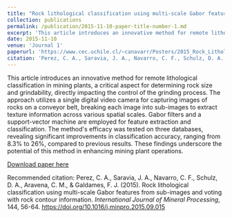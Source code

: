 ```yaml
---
title: "Rock lithological classification using multi-scale Gabor features from sub-images, and voting with rock contour information"
collection: publications
permalink: /publication/2015-11-10-paper-title-number-1.md
excerpt: 'This article introduces an innovative method for remote lithological classification in mining plants, a critical aspect for determining rock size and grindability, directly impacting the control of the grinding process. The approach utilizes a single digital video camera for capturing images of rocks on a conveyor belt, breaking each image into sub-images to extract texture information across various spatial scales. Gabor filters and a support-vector machine are employed for feature extraction and classification. The method's efficacy was tested on three databases, revealing significant improvements in classification accuracy, ranging from 8.3% to 26%, compared to previous results. These findings underscore the potential of this method in enhancing mining plant operations.'
date: 2015-11-10
venue: 'Journal 1'
paperurl: 'https://www.cec.uchile.cl/~canavarr/Posters/2015_Rock_Lithological.pdf'
citation: 'Perez, C. A., Saravia, J. A., Navarro, C. F., Schulz, D. A., Aravena, C. M., & Galdames, F. J. (2015). Rock lithological classification using multi-scale Gabor features from sub-images and voting with rock contour information. <i>International Journal of Mineral Processing</i>, 144, 56-64. https://doi.org/10.1016/j.minpro.2015.09.015'
---
```

This article introduces an innovative method for remote lithological classification in mining plants, a critical aspect for determining rock size and grindability, directly impacting the control of the grinding process. The approach utilizes a single digital video camera for capturing images of rocks on a conveyor belt, breaking each image into sub-images to extract texture information across various spatial scales. Gabor filters and a support-vector machine are employed for feature extraction and classification. The method's efficacy was tested on three databases, revealing significant improvements in classification accuracy, ranging from 8.3% to 26%, compared to previous results. These findings underscore the potential of this method in enhancing mining plant operations.

[Download paper here](https://www.cec.uchile.cl/~canavarr/Posters/2015_Rock_Lithological.pdf)

Recommended citation: Perez, C. A., Saravia, J. A., Navarro, C. F., Schulz, D. A., Aravena, C. M., & Galdames, F. J. (2015). Rock lithological classification using multi-scale Gabor features from sub-images and voting with rock contour information. <i>International Journal of Mineral Processing</i>, 144, 56-64. https://doi.org/10.1016/j.minpro.2015.09.015
